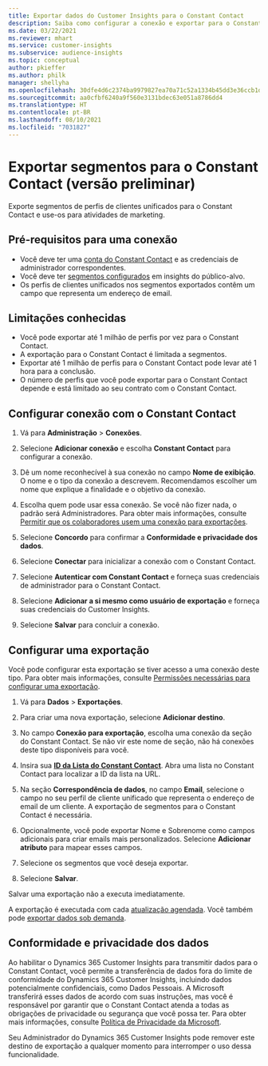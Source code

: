 ```yaml
---
title: Exportar dados do Customer Insights para o Constant Contact
description: Saiba como configurar a conexão e exportar para o Constant Contact.
ms.date: 03/22/2021
ms.reviewer: mhart
ms.service: customer-insights
ms.subservice: audience-insights
ms.topic: conceptual
author: pkieffer
ms.author: philk
manager: shellyha
ms.openlocfilehash: 30dfe4d6c2374ba9979827ea70a71c52a1334b45dd3e36ccb1de90fae0c61ad9
ms.sourcegitcommit: aa0cfbf6240a9f560e3131bdec63e051a8786dd4
ms.translationtype: HT
ms.contentlocale: pt-BR
ms.lasthandoff: 08/10/2021
ms.locfileid: "7031827"
---
```

# <a name="export-segments-to-constant-contact-preview"></a>Exportar segmentos para o Constant Contact (versão preliminar)

Exporte segmentos de perfis de clientes unificados para o Constant Contact e use-os para atividades de marketing. 

## <a name="prerequisites-for-a-connection"></a>Pré-requisitos para uma conexão

-   Você deve ter uma [conta do Constant Contact](https://www.constantcontact.com/account-home) e as credenciais de administrador correspondentes.
-   Você deve ter [segmentos configurados](segments.md) em insights do público-alvo.
-   Os perfis de clientes unificados nos segmentos exportados contêm um campo que representa um endereço de email.

## <a name="known-limitations"></a>Limitações conhecidas

- Você pode exportar até 1 milhão de perfis por vez para o Constant Contact.
- A exportação para o Constant Contact é limitada a segmentos.
- Exportar até 1 milhão de perfis para o Constant Contact pode levar até 1 hora para a conclusão. 
- O número de perfis que você pode exportar para o Constant Contact depende e está limitado ao seu contrato com o Constant Contact.

## <a name="set-up-connection-to-constant-contact"></a>Configurar conexão com o Constant Contact

1. Vá para **Administração** > **Conexões**.

1. Selecione **Adicionar conexão** e escolha **Constant Contact** para configurar a conexão.

1. Dê um nome reconhecível à sua conexão no campo **Nome de exibição**. O nome e o tipo da conexão a descrevem. Recomendamos escolher um nome que explique a finalidade e o objetivo da conexão.

1. Escolha quem pode usar essa conexão. Se você não fizer nada, o padrão será Administradores. Para obter mais informações, consulte [Permitir que os colaboradores usem uma conexão para exportações](connections.md#allow-contributors-to-use-a-connection-for-exports).

1. Selecione **Concordo** para confirmar a **Conformidade e privacidade dos dados**.

1. Selecione **Conectar** para inicializar a conexão com o Constant Contact.

1. Selecione **Autenticar com Constant Contact** e forneça suas credenciais de administrador para o Constant Contact. 

1. Selecione **Adicionar a si mesmo como usuário de exportação** e forneça suas credenciais do Customer Insights.

1. Selecione **Salvar** para concluir a conexão.

## <a name="configure-an-export"></a>Configurar uma exportação

Você pode configurar esta exportação se tiver acesso a uma conexão deste tipo. Para obter mais informações, consulte [Permissões necessárias para configurar uma exportação](export-destinations.md#set-up-a-new-export).

1. Vá para **Dados** > **Exportações**.

1. Para criar uma nova exportação, selecione **Adicionar destino**.

1. No campo **Conexão para exportação**, escolha uma conexão da seção do Constant Contact. Se não vir este nome de seção, não há conexões deste tipo disponíveis para você.

1. Insira sua [**ID da Lista do Constant Contact**](https://app.constantcontact.com/pages/contacts/ui#lists). Abra uma lista no Constant Contact para localizar a ID da lista na URL.

1. Na seção **Correspondência de dados**, no campo **Email**, selecione o campo no seu perfil de cliente unificado que representa o endereço de email de um cliente. A exportação de segmentos para o Constant Contact é necessária.

1. Opcionalmente, você pode exportar Nome e Sobrenome como campos adicionais para criar emails mais personalizados. Selecione **Adicionar atributo** para mapear esses campos.

1. Selecione os segmentos que você deseja exportar.

1. Selecione **Salvar**.

Salvar uma exportação não a executa imediatamente.

A exportação é executada com cada [atualização agendada](system.md#schedule-tab). Você também pode [exportar dados sob demanda](export-destinations.md#run-exports-on-demand). 


## <a name="data-privacy-and-compliance"></a>Conformidade e privacidade dos dados

Ao habilitar o Dynamics 365 Customer Insights para transmitir dados para o Constant Contact, você permite a transferência de dados fora do limite de conformidade do Dynamics 365 Customer Insights, incluindo dados potencialmente confidenciais, como Dados Pessoais. A Microsoft transferirá esses dados de acordo com suas instruções, mas você é responsável por garantir que o Constant Contact atenda a todas as obrigações de privacidade ou segurança que você possa ter. Para obter mais informações, consulte [Política de Privacidade da Microsoft](https://go.microsoft.com/fwlink/?linkid=396732).

Seu Administrador do Dynamics 365 Customer Insights pode remover este destino de exportação a qualquer momento para interromper o uso dessa funcionalidade.
